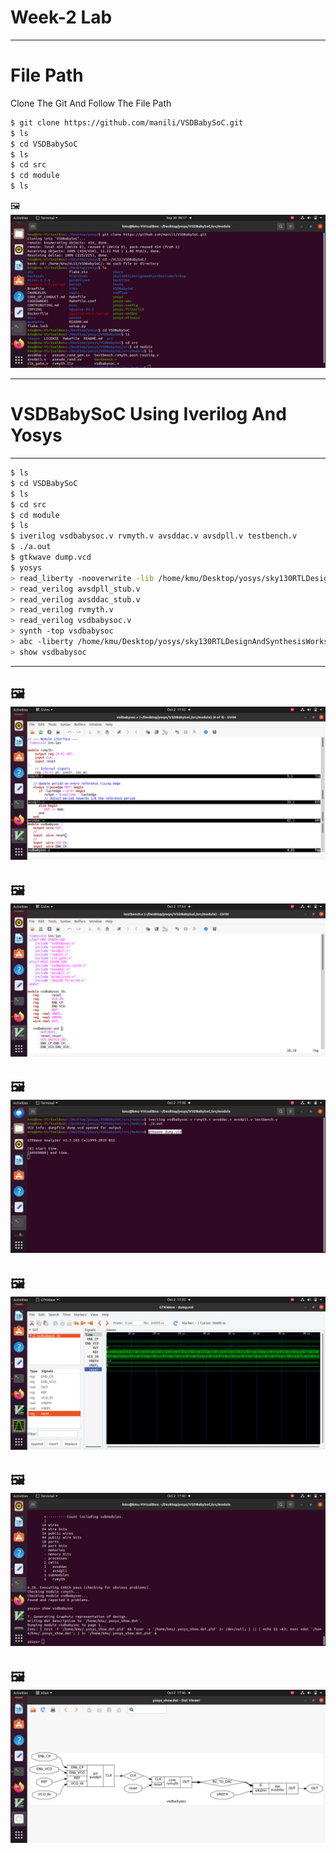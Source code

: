 # Week-2  Lab
---
# File Path
Clone The Git And Follow The File Path
```bash
$ git clone https://github.com/manili/VSDBabySoC.git
$ ls
$ cd VSDBabySoC
$ ls
$ cd src
$ cd module
$ ls
```

🖼️
![file path](https://github.com/khajamufaqqamuddin-pixel/KMU-From-RTL-to-Reality/blob/main/Week-2/Lab/file%20path.jpeg)



---



# VSDBabySoC Using Iverilog And Yosys

---


```bash
$ ls
$ cd VSDBabySoC
$ ls
$ cd src
$ cd module
$ ls
$ iverilog vsdbabysoc.v rvmyth.v avsddac.v avsdpll.v testbench.v
$ ./a.out
$ gtkwave dump.vcd
$ yosys
> read_liberty -nooverwrite -lib /home/kmu/Desktop/yosys/sky130RTLDesignAndSynthesisWorkshop/verilog_files/open_pdks/sources/sky130_fd_sc_hd/timing/sky130_fd_sc_hd__tt_025C_1v80.lib
> read_verilog avsdpll_stub.v
> read_verilog avsddac_stub.v
> read_verilog rvmyth.v
> read_verilog vsdbabysoc.v
> synth -top vsdbabysoc
> abc -liberty /home/kmu/Desktop/yosys/sky130RTLDesignAndSynthesisWorkshop/verilog_files/open_pdks/sources/sky130_fd_sc_hd/timing/sky130_fd_sc_hd__tt_025C_1v80.lib
> show vsdbabysoc
```

---
🖼️
![gvim](https://github.com/khajamufaqqamuddin-pixel/KMU-From-RTL-to-Reality/blob/main/Week-2/Lab/gvim.jpeg)
---



🖼️
![gvim_tb](https://github.com/khajamufaqqamuddin-pixel/KMU-From-RTL-to-Reality/blob/main/Week-2/Lab/gvim_tb.jpeg)
---

🖼️
![vsdbabysoc iverilog](https://github.com/khajamufaqqamuddin-pixel/KMU-From-RTL-to-Reality/blob/main/Week-2/Lab/vsdbabysoc%20iverilog.jpeg)
---

🖼️
![vsdbabysoc gtkwave](https://github.com/khajamufaqqamuddin-pixel/KMU-From-RTL-to-Reality/blob/main/Week-2/Lab/vsdbabysoc%20gtkwave.jpeg)
---

🖼️
![vsdbabysoc t_yosys](https://github.com/khajamufaqqamuddin-pixel/KMU-From-RTL-to-Reality/blob/main/Week-2/Lab/vsdbabysoc%20t_yosys.jpeg)
---

🖼️
![vsdbaby yosys](https://github.com/khajamufaqqamuddin-pixel/KMU-From-RTL-to-Reality/blob/main/Week-2/Lab/vsdbabysoc%20yosys.jpeg)
---
